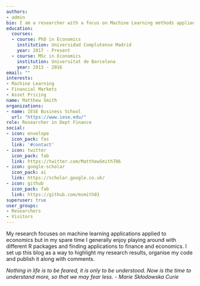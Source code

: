 ```yaml
---
authors:
- admin
bio: I am a researcher with a focus on Machine Learning methods applied to economics and finance.
education:
  courses:
  - course: PhD in Economics
    institution: Universidad Complutense Madrid
    year: 2017 - Present
  - course: MSc in Economics
    institution: Universitat de Barcelona
    year: 2013 - 2016
email: ""
interests:
- Machine Learning
- Financial Markets
- Asset Pricing
name: Matthew Smith
organizations:
- name: IESE Business School
  url: "https://www.iese.edu/"
role: Researcher in Dept Finance
social:
- icon: envelope
  icon_pack: fas
  link: '#contact'
- icon: twitter
  icon_pack: fab
  link: https://twitter.com/MatthewSmith786
- icon: google-scholar
  icon_pack: ai
  link: https://scholar.google.co.uk/
- icon: github
  icon_pack: fab
  link: https://github.com/msmith01
superuser: true
user_groups:
- Researchers
- Visitors
---
```


My research focuses on machine learning applications applied to economics but in my spare time I generally enjoy playing around with different R packages and finding applications to finance and economics. I set up this blog as a way to highlight my research results, organise my code and publish it along with comments.

*Nothing in life is to be feared, it is only to be understood. Now is the time to understand more, so that we may fear less. - Marie Skłodowska Curie*
